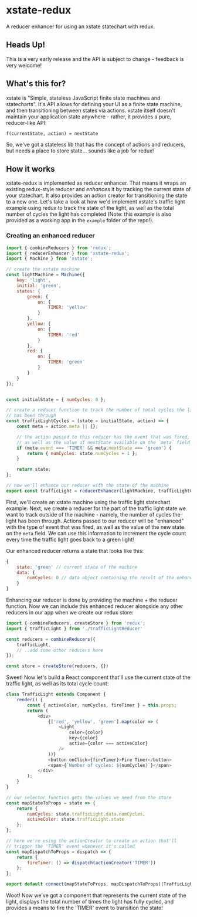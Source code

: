 # xstate-redux

A reducer enhancer for using an xstate statechart with redux.

## Heads Up!
This is a very early release and the API is subject to change - feedback is very welcome!

## What's this for?
xstate is "Simple, stateless JavaScript finite state machines and statecharts". It's API allows for defining your UI as a finite state machine, and then transitioning between states via actions. xstate itself doesn't maintain your application state anywhere - rather, it provides a pure, reducer-like API:

```
f(currentState, action) = nextState
```

So, we've got a stateless lib that has the concept of actions and reducers, but needs a place to store state... sounds like a job for redux!

## How it works

xstate-redux is implemented as reducer enhancer. That means it wraps an existing redux-style reducer and *enhances* it by tracking the current state of your statechart. It also provides an action creator for transitioning the state to a new one. Let's take a look at how we'd implement xstate's traffic light example using redux to track the state of the light, as well as the total number of cycles the light has completed (Note: this example is also provided as a working app in the `example` folder of the repo!).

### Creating an enhanced reducer

```javascript
import { combineReducers } from 'redux';
import { reducerEnhancer } from 'xstate-redux';
import { Machine } from 'xstate';

// create the xstate machine
const lightMachine = Machine({
	key: 'light',
	initial: 'green',
	states: {
		green: {
			on: {
				TIMER: 'yellow'
			}
		},
		yellow: {
			on: {
				TIMER: 'red'
			}
		},
		red: {
			on: {
				TIMER: 'green'
			}
		}
	}
});


const initialState = { numCycles: 0 };

// create a reducer function to track the number of total cycles the light
// has been through
const trafficLightCycles = (state = initialState, action) => {
	const meta = action.meta || {};

	// the action passed to this reducer has the event that was fired,
	// as well as the value of nextState available on the `meta` field
	if (meta.event === 'TIMER' && meta.nextState === 'green') {
		return { numCycles: state.numCycles + 1 };
	}

	return state;
};

// now we'll enhance our reducer with the state of the machine
export const trafficLight = reducerEnhancer(lightMachine, trafficLightCycles);
```

First, we'll create an xstate machine using the traffic light statechart example. Next, we create a reducer for the part of the traffic light state we want to track outside of the machine - namely, the number of cycles the light has been through. Actions passed to our reducer will be "enhanced" with the type of event that was fired, as well as the value of the new state on the `meta` field. We can use this information to increment the cycle count every time the traffic light goes back to a green light!

Our enhanced reducer returns a state that looks like this:

```javascript
{
	state: 'green' // current state of the machine
	data: {
		numCycles: 0 // data object containing the result of the enhanced reducer
	}
}
```

Enhancing our reducer is done by providing the machine + the reducer function. Now we can include this enhanced reducer alongside any other reducers in our app when we create our redux store:

```javascript
import { combineReducers, createStore } from 'redux';
import { trafficLight } from './trafficLightReducer'

const reducers = combineReducers({
	trafficLight,
	// ..add some other reducers here
});

const store = createStore(reducers, {})
```

Sweet! Now let's build a React component that'll use the current state of the traffic light, as well as its total cycle count:

```javascript
class TrafficLight extends Component {
	render() {
		const { activeColor, numCycles, fireTimer } = this.props;
		return (
			<div>
				{['red', 'yellow', 'green'].map(color => (
					<Light
						color={color}
						key={color}
						active={color === activeColor}
					/>
				))}
				<button onClick={fireTimer}>Fire Timer</button>
				<span>{`Number of cycles: ${numCycles}`}</span>
			</div>
		);
	}
}

// our selector function gets the values we need from the store
const mapStateToProps = state => {
	return {
		numCycles: state.trafficLight.data.numCycles,
		activeColor: state.trafficLight.state
	};
};

// here we're using the actionCreator to create an action that'll
// trigger the 'TIMER' event whenever it's called
const mapDispatchToProps = dispatch => {
	return {
		fireTimer: () => dispatch(actionCreator('TIMER'))
	};
};

export default connect(mapStateToProps, mapDispatchToProps)(TrafficLight);
```

Woot! Now we've got a component that represents the current state of the light, displays the total number of times the light has fully cycled, and provides a means to fire the 'TIMER' event to transition the state!
